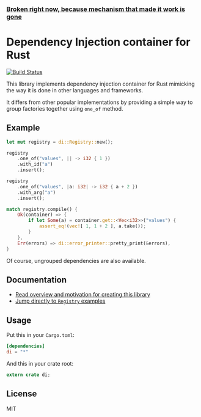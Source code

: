 ### [Broken right now, because mechanism that made it work is gone](https://github.com/rust-lang/rust/issues/20770)

# Dependency Injection container for Rust

[![Build Status](https://travis-ci.org/Nercury/di-rs.svg?branch=master)](https://travis-ci.org/Nercury/di-rs)

This library implements dependency injection container for Rust
mimicking the way it is done in other languages and
frameworks.

It differs from other popular implementations by providing
a simple way to group factories together using `one_of` method.

## Example

```rust
let mut registry = di::Registry::new();

registry
    .one_of("values", || -> i32 { 1 })
    .with_id("a")
    .insert();

registry
    .one_of("values", |a: i32| -> i32 { a + 2 })
    .with_arg("a")
    .insert();

match registry.compile() {
    Ok(container) => {
        if let Some(a) = container.get::<Vec<i32>>("values") {
            assert_eq!(vec![ 1, 1 + 2 ], a.take());
        }
    },
    Err(errors) => di::error_printer::pretty_print(&errors),
}
```

Of course, ungrouped dependencies are also available.

## Documentation

- [Read overview and motivation for creating this library](http://nercury.github.io/di-rs)
- [Jump directly to `Registry` examples](http://nercury.github.io/di-rs/di/registry/struct.Registry.html)

## Usage

Put this in your `Cargo.toml`:

```toml
[dependencies]
di = "*"
```

And this in your crate root:

```rust
extern crate di;
```

## License

MIT
